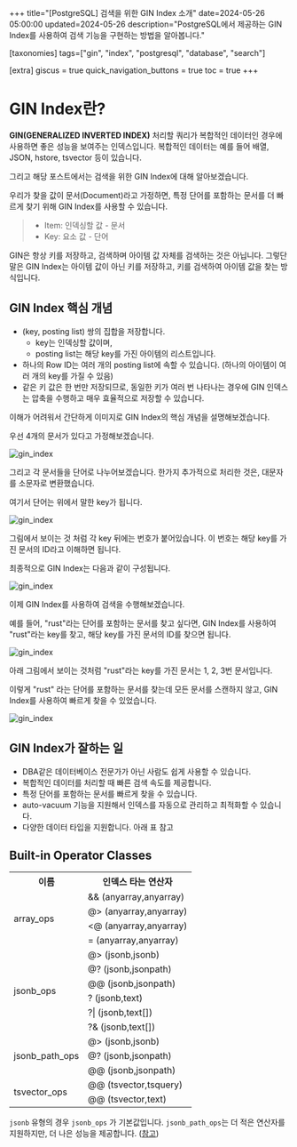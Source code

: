 +++
title="[PostgreSQL] 검색을 위한 GIN Index 소개"
date=2024-05-26 05:00:00
updated=2024-05-26
description="PostgreSQL에서 제공하는 GIN Index를 사용하여 검색 기능을 구현하는 방법을 알아봅니다."

[taxonomies]
tags=["gin", "index", "postgresql", "database", "search"]

[extra]
giscus = true
quick_navigation_buttons = true
toc = true
+++

# GIN Index란?

**GIN(GENERALIZED INVERTED INDEX)** 처리할 쿼리가 복합적인 데이터인 경우에 사용하면 좋은 성능을 보여주는 인덱스입니다. 복합적인 데이터는 예를 들어 배열, JSON, hstore, tsvector 등이 있습니다.

그리고 해당 포스트에서는 검색을 위한 GIN Index에 대해 알아보겠습니다.

우리가 찾을 값이 문서(Document)라고 가정하면, 특정 단어를 포함하는 문서를 더 빠르게 찾기 위해 GIN Index를 사용할 수 있습니다.

> - Item: 인덱싱할 값 - 문서
> - Key: 요소 값 - 단어

GIN은 항상 키를 저장하고, 검색하며 아이템 값 자체를 검색하는 것은 아닙니다. 그렇단 말은 GIN Index는 아이템 값이 아닌 키를 저장하고, 키를 검색하여 아이템 값을 찾는 방식입니다.

## GIN Index 핵심 개념

- (key, posting list) 쌍의 집합을 저장합니다.
    - key는 인덱싱할 값이며, 
    - posting list는 해당 key를 가진 아이템의 리스트입니다.
- 하나의 Row ID는 여러 개의 posting list에 속할 수 있습니다. (하나의 아이템이 여러 개의 key를 가질 수 있음)
- 같은 키 값은 한 번만 저장되므로, 동일한 키가 여러 번 나타나는 경우에 GIN 인덱스는 압축을 수행하고 매우 효율적으로 저장할 수 있습니다.

이해가 어려워서 간단하게 이미지로 GIN Index의 핵심 개념을 설명해보겠습니다.

우선 4개의 문서가 있다고 가정해보겠습니다.

![gin_index](/images/gin_index_1.png)

그리고 각 문서들을 단어로 나누어보겠습니다. 한가지 추가적으로 처리한 것은, 대문자를 소문자로 변환했습니다.

여기서 단어는 위에서 말한 key가 됩니다.

![gin_index](/images/gin_index_1.gif)

그림에서 보이는 것 처럼 각 key 뒤에는 번호가 붙어있습니다. 이 번호는 해당 key를 가진 문서의 ID라고 이해하면 됩니다.

최종적으로 GIN Index는 다음과 같이 구성됩니다.

![gin_index](/images/gin_index_2.png)

이제 GIN Index를 사용하여 검색을 수행해보겠습니다.

예를 들어, "rust"라는 단어를 포함하는 문서를 찾고 싶다면, GIN Index를 사용하여 "rust"라는 key를 찾고, 해당 key를 가진 문서의 ID를 찾으면 됩니다.

![gin_index](/images/gin_index_3.png)

아래 그림에서 보이는 것처럼 "rust"라는 key를 가진 문서는 1, 2, 3번 문서입니다.

이렇게 "rust" 라는 단어를 포함하는 문서를 찾는데 모든 문서를 스캔하지 않고, GIN Index를 사용하여 빠르게 찾을 수 있었습니다.

![gin_index](/images/gin_index_4.png)


## GIN Index가 잘하는 일

- DBA같은 데이터베이스 전문가가 아닌 사람도 쉽게 사용할 수 있습니다.
- 복합적인 데이터를 처리할 때 빠른 검색 속도를 제공합니다.
- 특정 단어를 포함하는 문서를 빠르게 찾을 수 있습니다.
- auto-vacuum 기능을 지원해서 인덱스를 자동으로 관리하고 최적화할 수 있습니다.
- 다양한 데이터 타입을 지원합니다. 아래 표 참고

## Built-in Operator Classes

<table>
    <tr>
        <th>이름</th>
        <th>인덱스 타는 연산자</th>
    <tr>
    <tr>
        <td rowspan="4">array_ops</td>
        <td>&& (anyarray,anyarray)</td>
    </tr>
    <tr>
        <td>@> (anyarray,anyarray)</td>
    </tr>
    <tr>
        <td><@ (anyarray,anyarray)</td>
    </tr>
    <tr>
        <td>= (anyarray,anyarray)</td>
    </tr>
    <tr>
        <td rowspan="6">jsonb_ops</td>
        <td>@> (jsonb,jsonb)</td>
    </tr>
    <tr>
        <td>@? (jsonb,jsonpath)</td>
    </tr>
    <tr>
        <td>@@ (jsonb,jsonpath)</td>
    </tr>
    <tr>
        <td>? (jsonb,text)</td>
    </tr>
    <tr>
        <td>?| (jsonb,text[])</td>
    </tr>
    <tr>
        <td>?& (jsonb,text[])</td>
    </tr>
    <tr>
        <td rowspan="3">jsonb_path_ops</td>
        <td>@> (jsonb,jsonb)</td>
    </tr>
    <tr>
        <td>@? (jsonb,jsonpath)</td>
    </tr>
    <tr>
        <td>@@ (jsonb,jsonpath)</td>
    </tr>
    <tr>
        <td rowspan="2">tsvector_ops</td>
        <td>@@ (tsvector,tsquery)</td>
    </tr>
    <tr>
        <td>@@ (tsvector,text)</td>
    </tr>
</table>

`jsonb` 유형의 경우 `jsonb_ops` 가 기본값입니다. `jsonb_path_ops`는 더 적은 연산자를 지원하지만, 더 나은 성능을 제공합니다. ([참고](https://www.postgresql.org/docs/16/datatype-json.html#JSON-INDEXING))


